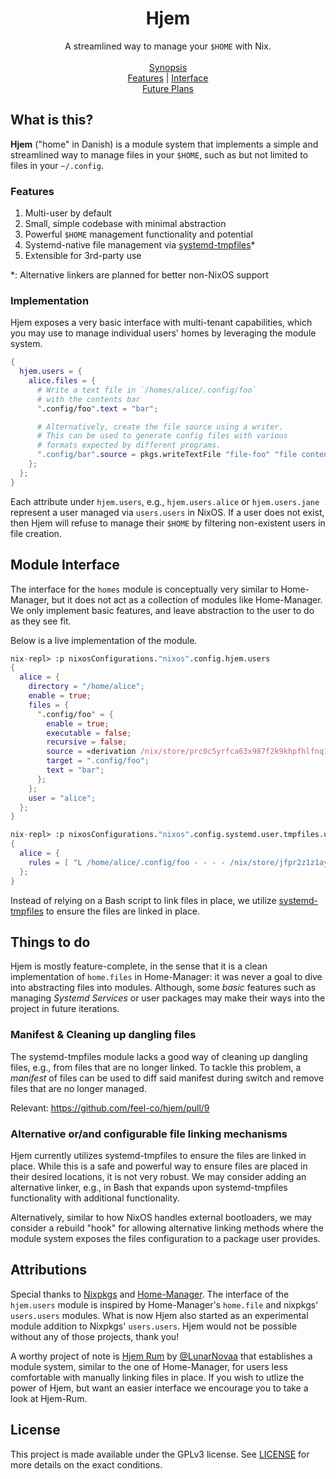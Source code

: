 <h1 id="header" align="center">
  Hjem
</h1>

<div align="center">
  A streamlined way to manage your <code>$HOME</code> with Nix.
</div>

<div align="center">
  <br/>
  <a href="#what-is-this">Synopsis</a><br/>
  <a href="#features">Features</a> | <a href="#module-interface">Interface</a><br/>
  <a href="#things-to-do">Future Plans</a>
  <br/>
</div>

## What is this?

[systemd-tmpfiles]: https://www.freedesktop.org/software/systemd/man/latest/systemd-tmpfiles-setup.service.html

**Hjem** ("home" in Danish) is a module system that implements a simple and
streamlined way to manage files in your `$HOME`, such as but not limited to
files in your `~/.config`.

### Features

1. Multi-user by default
2. Small, simple codebase with minimal abstraction
3. Powerful `$HOME` management functionality and potential
4. Systemd-native file management via [systemd-tmpfiles]\*
5. Extensible for 3rd-party use

\*: Alternative linkers are planned for better non-NixOS support

### Implementation

Hjem exposes a very basic interface with multi-tenant capabilities, which you
may use to manage individual users' homes by leveraging the module system.

```nix
{
  hjem.users = {
    alice.files = {
      # Write a text file in `/homes/alice/.config/foo`
      # with the contents bar
      ".config/foo".text = "bar";

      # Alternatively, create the file source using a writer.
      # This can be used to generate config files with various
      # formats expected by different programs.
      ".config/bar".source = pkgs.writeTextFile "file-foo" "file contents";
    };
  };
}
```

Each attribute under `hjem.users`, e.g., `hjem.users.alice` or `hjem.users.jane`
represent a user managed via `users.users` in NixOS. If a user does not exist,
then Hjem will refuse to manage their `$HOME` by filtering non-existent users in
file creation.

## Module Interface

The interface for the `homes` module is conceptually very similar to
Home-Manager, but it does not act as a collection of modules like Home-Manager.
We only implement basic features, and leave abstraction to the user to do as
they see fit.

Below is a live implementation of the module.

```nix
nix-repl> :p nixosConfigurations."nixos".config.hjem.users
{
  alice = {
    directory = "/home/alice";
    enable = true;
    files = {
      ".config/foo" = {
        enable = true;
        executable = false;
        recursive = false;
        source = «derivation /nix/store/prc0c5yrfca63x987f2k9khpfhlfnq15-config-foo.drv»;
        target = ".config/foo";
        text = "bar";
      };
    };
    user = "alice";
  };
}

nix-repl> :p nixosConfigurations."nixos".config.systemd.user.tmpfiles.users
{
  alice = {
    rules = [ "L /home/alice/.config/foo - - - - /nix/store/jfpr2z1z1aykpw2j2gj02lwwvwv6hml4-config-foo" ];
  };
}
```

Instead of relying on a Bash script to link files in place, we utilize
[systemd-tmpfiles] to ensure the files are linked in place.

## Things to do

Hjem is mostly feature-complete, in the sense that it is a clean implementation
of `home.files` in Home-Manager: it was never a goal to dive into abstracting
files into modules. Although, some _basic_ features such as managing _Systemd
Services_ or user packages may make their ways into the project in future
iterations.

### Manifest & Cleaning up dangling files

The systemd-tmpfiles module lacks a good way of cleaning up dangling files,
e.g., from files that are no longer linked. To tackle this problem, a _manifest_
of files can be used to diff said manifest during switch and remove files that
are no longer managed.

Relevant: https://github.com/feel-co/hjem/pull/9

### Alternative or/and configurable file linking mechanisms

Hjem currently utilizes systemd-tmpfiles to ensure the files are linked in
place. While this is a safe and powerful way to ensure files are placed in their
desired locations, it is not very robust. We may consider adding an alternative
linker, e.g., in Bash that expands upon systemd-tmpfiles functionality with
additional functionality.

Alternatively, similar to how NixOS handles external bootloaders, we may
consider a rebuild "hook" for allowing alternative linking methods where the
module system exposes the files configuration to a package user provides.

## Attributions

[Nixpkgs]: https://github.com/nixOS/nixpkgs
[Home-Manager]: https://github.com/nix-community/home-manager

Special thanks to [Nixpkgs] and [Home-Manager]. The interface of the
`hjem.users` module is inspired by Home-Manager's `home.file` and nixpkgs'
`users.users` modules. What is now Hjem also started as an experimental module
addition to Nixpkgs' `users.users`. Hjem would not be possible without any of
those projects, thank you!

A worthy project of note is [Hjem Rum](https://github.com/snugnug/hjem-rum) by
[@LunarNovaa](https://github.com/lunarnovaa) that establishes a module system,
similar to the one of Home-Manager, for users less comfortable with manually
linking files in place. If you wish to utlize the power of Hjem, but want an
easier interface we encourage you to take a look at Hjem-Rum.

## License

This project is made available under the GPLv3 license. See [LICENSE](LICENSE)
for more details on the exact conditions.
